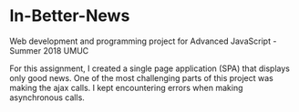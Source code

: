 # In-Better-News
Web development and programming project for Advanced JavaScript - Summer 2018 UMUC

For this assignment, I created a single page application (SPA) that displays only good news. One of the most challenging parts of this project was making the ajax calls. I kept encountering errors when making asynchronous calls.

